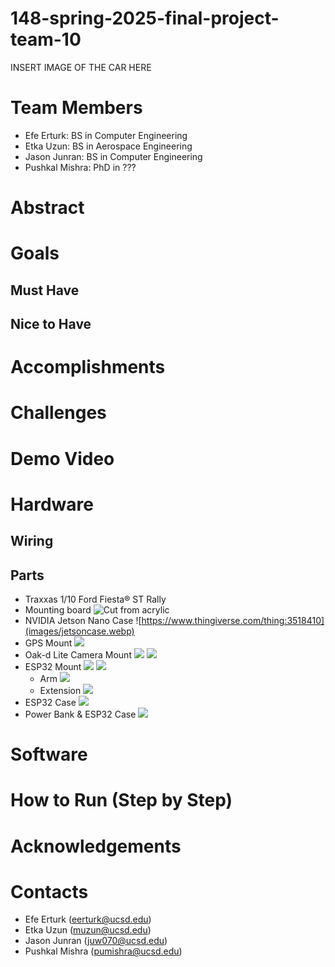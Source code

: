 # 148-spring-2025-final-project-team-10
INSERT IMAGE OF THE CAR HERE

# Team Members
- Efe Erturk: BS in Computer Engineering 
- Etka Uzun: BS in Aerospace Engineering
- Jason Junran: BS in Computer Engineering
- Pushkal Mishra: PhD in ???
  
# Abstract

# Goals

## Must Have

## Nice to Have

# Accomplishments

# Challenges

# Demo Video

# Hardware

## Wiring


## Parts
- Traxxas 1/10 Ford Fiesta® ST Rally
- Mounting board
  ![Cut from acrylic](images/board.png)
- NVIDIA Jetson Nano Case
  ![https://www.thingiverse.com/thing:3518410](images/jetsoncase.webp)
- GPS Mount
  ![](images/gpsmount1.png)
- Oak-d Lite Camera Mount
  ![](images/cameram2.png)
  ![](images/cameram3.png)
- ESP32 Mount
  ![](images/ae1.png)
  ![](images/ae2.png)
  - Arm
    ![](images/arm1.png)
  - Extension
    ![](images/e1.png)
- ESP32 Case
  ![](iamges/esp1.png)
- Power Bank & ESP32 Case
  ![](images/pbc1.png)

# Software

# How to Run (Step by Step)

# Acknowledgements

# Contacts
- Efe Erturk (eerturk@ucsd.edu)
- Etka Uzun (muzun@ucsd.edu)
- Jason Junran (juw070@ucsd.edu)
- Pushkal Mishra (pumishra@ucsd.edu)
